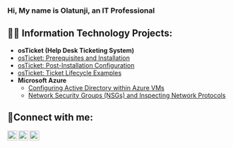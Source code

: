 ### Hi, My name is Olatunji, an IT Professional

<h2>👨‍💻 Information Technology Projects:</h2>

- <b>osTicket (Help Desk Ticketing System)</b>
-   [osTicket: Prerequisites and Installation](https://github.com/lamoria2016/osticket-prereqs)
  - [osTicket: Post-Installation Configuration](https://github.com/lamoria2016/post-install-config)
  - [osTicket: Ticket Lifecycle Examples](https://github.com/lamoria2016/ticket-lifecycle)
- <b>Microsoft Azure</b>
  - [Configuring Active Directory within Azure VMs](https://github.com/lamoria2016/configure-ad)
  - [Network Security Groups (NSGs) and Inspecting Network Protocols](https://github.com/lamoria2016/azure-network-protocols)

<h2>🤳Connect with me:</h2>

[<img align="left" alt="Josh | Twitter" width="22px" src="https://cdn.jsdelivr.net/npm/simple-icons@v3/icons/twitter.svg" />][twitter]
[<img align="left" alt="Josh | LinkedIn" width="22px" src="https://cdn.jsdelivr.net/npm/simple-icons@v3/icons/linkedin.svg" />][linkedin]
[<img align="left" alt="Josh | Instagram" width="22px" src="https://cdn.jsdelivr.net/npm/simple-icons@v3/icons/instagram.svg" />][instagram]

[twitter]: https://twitter.com/Josh
[instagram]: https://www.instagram.com/Josh
[linkedin]: https://linkedin.com/in/Josh
